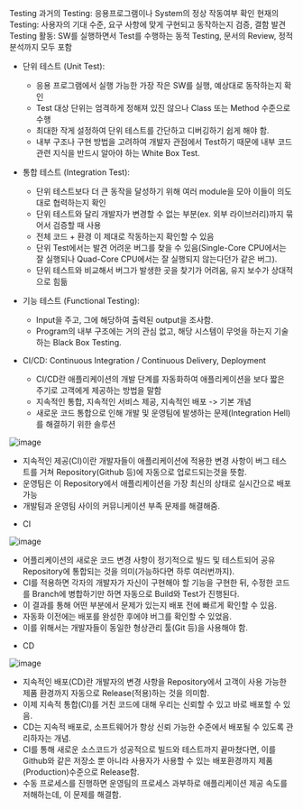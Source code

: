 Testing
과거의 Testing: 응용프로그램이나 System의 정상 작동여부 확인
현재의 Testing: 사용자의 기대 수준, 요구 사항에 맞게 구현되고 동작하는지 검증, 결함 발견
Testing 활동: SW를 실행하면서 Test를 수행하는 동적 Testing, 문서의 Review, 정적 분석까지 모두 포함

* 단위 테스트 (Unit Test):

  - 응용 프로그램에서 실행 가능한 가장 작은 SW를 실행, 예상대로 동작하는지 확인
  - Test 대상 단위는 엄격하게 정해져 있진 않으나 Class 또는 Method 수준으로 수행
  - 최대한 작게 설정하여 단위 테스트를 간단하고 디버깅하기 쉽게 해야 함.
  - 내부 구조나 구현 방법을 고려하여 개발자 관점에서 Test하기 때문에 내부 코드 관련 지식을 반드시 알아야 하는 White Box Test. 

* 통합 테스트 (Integration Test):

  - 단위 테스트보다 더 큰 동작을 달성하기 위해 여러 module을 모아 이들이 의도대로 협력하는지 확인
  - 단위 테스트와 달리 개발자가 변경할 수 없는 부분(ex. 외부 라이브러리)까지 묶어서 검증할 때 사용
  - 전체 코드 + 환경 이 제대로 작동하는지 확인할 수 있음
  - 단위 Test에서는 발견 어려운 버그를 찾을 수 있음(Single-Core CPU에서는 잘 실행되나 Quad-Core CPU에서는 잘 실행되지 않는다던가 같은 버그).
  - 단위 테스트와 비교해서 버그가 발생한 곳을 찾기가 어려움, 유지 보수가 상대적으로 힘듦

* 기능 테스트 (Functional Testing):

  - Input을 주고, 그에 해당하여 출력된 output을 조사함.
  - Program의 내부 구조에는 거의 관심 없고, 해당 시스템이 무엇을 하는지 기술하는 Black Box Testing.


* CI/CD: Continuous Integration / Continuous Delivery, Deployment

  - CI/CD란 애플리케이션의 개발 단계를 자동화하여 애플리케이션을 보다 짧은 주기로 고객에게 제공하는 방법을 말함
  - 지속적인 통합, 지속적인 서비스 제공, 지속적인 배포 -> 기본 개념
  - 새로운 코드 통합으로 인해 개발 및 운영팀에 발생하는 문제(Integration Hell)를 해결하기 위한 솔루션

![image](https://user-images.githubusercontent.com/97514510/154279480-ee4d60f7-6347-40fe-8c03-5892bc80cfe8.png)


  - 지속적인 제공(CI)이란 개발자들이 애플리케이션에 적용한 변경 사항이 버그 테스트를 거쳐 Repository(Github 등)에 자동으로 업로드되는것을 뜻함.
  - 운영팀은 이 Repository에서 애플리케이션을 가장 최신의 상태로 실시간으로 배포 가능
  - 개발팀과 운영팀 사이의 커뮤니케이션 부족 문제를 해결해줌.



* CI

![image](https://user-images.githubusercontent.com/97514510/154276266-7bbc945d-2114-4bba-bc83-cae68645a049.png)

  - 어플리케이션의 새로운 코드 변경 사항이 정기적으로 빌드 및 테스트되어 공유 Repository에 통합되는 것을 의미(가능하다면 하루 여러번까지).
  - CI를 적용하면 각자의 개발자가 자신이 구현해야 할 기능을 구현한 뒤, 수정한 코드를 Branch에 병합하기만 하면 자동으로 Build와 Test가 진행된다.
  - 이 결과를 통해 어떤 부분에서 문제가 있는지 배포 전에 빠르게 확인할 수 있음.
  - 자동화 이전에는 배포를 완성한 후에야 버그를 확인할 수 있었음. 
  - 이를 위해서는 개발자들이 동일한 형상관리 툴(Git 등)을 사용해야 함.


* CD

![image](https://user-images.githubusercontent.com/97514510/154278636-6301c9fe-4a0f-4a4b-bcb7-26cac9124417.png)

  - 지속적인 배포(CD)란 개발자의 변경 사항을 Repository에서 고객이 사용 가능한 제품 환경까지 자동으로 Release(적용)하는 것을 의미함.
  - 이제 지속적 통합(CI)를 거친 코드에 대해 우리는 신뢰할 수 있고 바로 배포할 수 있음.
  - CD는 지속적 배포로, 소프트웨어가 항상 신뢰 가능한 수준에서 배포될 수 있도록 관리하자는 개념.
  - CI를 통해 새로운 소스코드가 성공적으로 빌드와 테스트까지 끝마쳤다면, 이를 Github와 같은 저장소 뿐 아니라 사용자가 사용할 수 있는 배포환경까지 제품(Production)수준으로 Release함.
  - 수동 프로세스를 진행하면 운영팀의 프로세스 과부하로 애플리케이션 제공 속도를 저해하는데, 이 문제를 해결함.
